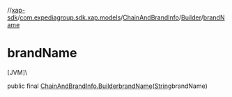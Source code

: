 //[xap-sdk](../../../../index.md)/[com.expediagroup.sdk.xap.models](../../index.md)/[ChainAndBrandInfo](../index.md)/[Builder](index.md)/[brandName](brand-name.md)

# brandName

[JVM]\

public final [ChainAndBrandInfo.Builder](index.md)[brandName](brand-name.md)([String](https://docs.oracle.com/javase/8/docs/api/java/lang/String.html)brandName)
